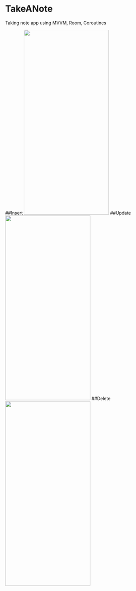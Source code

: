 # TakeANote
Taking note app using MVVM, Room, Coroutines

##Insert
<img src="https://user-images.githubusercontent.com/50145106/110122240-679dda80-7dd0-11eb-9e1f-d49e03dbf6c0.gif"  width="270" height="585">
##Update
<img src="https://user-images.githubusercontent.com/50145106/110122592-dd09ab00-7dd0-11eb-91f1-0a0330e4ae8a.gif"  width="270" height="585">
##Delete
<img src="https://user-images.githubusercontent.com/50145106/110122595-df6c0500-7dd0-11eb-97db-cb5f8d02b314.gif"  width="270" height="585">
